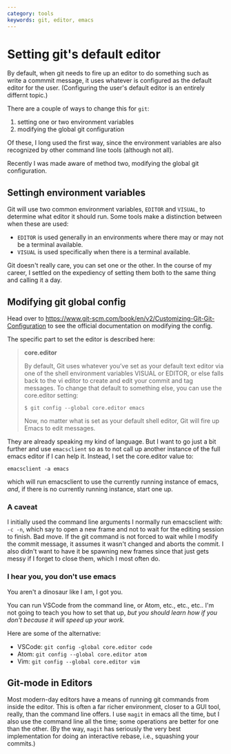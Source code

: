 ```yaml
---
category: tools
keywords: git, editor, emacs
---
```



# Setting git's default editor #

By default, when git needs to fire up an editor to do something such as write a commmit message, it uses whatever is configured as the default editor for the user. (Configuring the user's default editor is an entirely differnt topic.)

There are a couple of ways to change this for `git`:

1. setting one or two environment variables
2. modifying the global git configuration

Of these, I long used the first way, since the environment variables are also recognized by other command line tools (although not all).

Recently I was made aware of method two, modifying the global git configuration.



## Settingh environment variables ##


Git will use two common environment variables, `EDITOR` and `VISUAL`, to determine what editor it should run. Some tools make a distinction between when these are used:

- `EDITOR` is used generally in an environments where there may or may not be a terminal available.
- `VISUAL` is used specifically when there is a terminal available.

Git doesn't really care, you can set one or the other. In the course of my career, I settled on the expediency of setting them both to the same thing and calling it a day.

## Modifying git global config ##

Head over to <https://www.git-scm.com/book/en/v2/Customizing-Git-Git-Configuration> to see the official documentation on modifying the config.

The specific part to set the editor is described here:

> **core.editor**
>
> By default, Git uses whatever you’ve set as your default text editor via one of the shell environment variables VISUAL or EDITOR, or else falls back to the vi editor to create and edit your commit and tag messages. To change that default to something else, you can use the core.editor setting:
>
>     $ git config --global core.editor emacs
>
> Now, no matter what is set as your default shell editor, Git will fire up Emacs to edit messages.

They are already speaking my kind of language. But I want to go just a bit further and use `emacsclient` so as to not call up another instance of the full emacs editor if I can help it. Instead, I set the core.editor value to:

    emacsclient -a emacs

which will run emacsclient to use the currently running instance of emacs, *and*, if there is no currently running instance, start one up.

### A caveat ###

I initially used the command line arguments I normally run emacsclient with: `-c -n`, which say to open a new frame and not to wait for the editing session to finish. Bad move. If the git command is not forced to wait while I modify the commit message, it assumes it wasn't changed and aborts the commit. I also didn't want to have it be spawning new frames since that just gets messy if I forget to close them, which I most often do.

### I hear you, you don't use emacs ###

You aren't a dinosaur like I am, I got you.

You can run VSCode from the command line, or Atom, etc., etc., etc..  I'm not going to teach you how to set that up, *but you should learn how if you don't because it will speed up your work.*

Here are some of the alternative:

- VSCode: `git config -global core.editor code`
- Atom: `git config --global core.editor atom`
- Vim: `git config --global core.editor vim`

## Git-mode in Editors ##

Most modern-day editors have a means of running git commands from inside the editor. This is often a far richer environment, closer to a GUI tool, really, than the command line offers. I use `magit` in emacs all the time, but I also use the command line all the time; some operations are better for one than the other. (By the way, `magit` has seriously the very best implementation for doing an interactive rebase, i.e., squashing your commits.)



